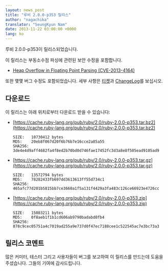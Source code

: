 ```yaml
---
layout: news_post
title: "루비 2.0.0-p353 릴리스"
author: "nagachika"
translator: "SeungKyun Nam"
date: 2013-11-22 03:00:00 +0000
lang: ko
---
```


루비 2.0.0-p353이 릴리스되었습니다.

이 릴리스는 부동소수점 파싱에 관련된 보안 수정을 포함합니다.

* [Heap Overflow in Floating Point Parsing
  (CVE-2013-4164)](/ko/news/2013/11/22/heap-overflow-in-floating-point-parsing-cve-2013-4164/)

또한 몇몇 버그 수정도 포함되었습니다.
세부 사항은 [티켓](https://bugs.ruby-lang.org/projects/ruby-200/issues?set_filter=1&amp;status_id=5)과 [ChangeLog](http://svn.ruby-lang.org/repos/ruby/tags/v2_0_0_353/ChangeLog)를 보십시오.

## 다운로드

이 릴리스는 아래 위치로부터 다운로드 받을 수 있습니다:

* [https://cache.ruby-lang.org/pub/ruby/2.0/ruby-2.0.0-p353.tar.bz2](https://cache.ruby-lang.org/pub/ruby/2.0/ruby-2.0.0-p353.tar.bz2)

      SIZE:   10730412 bytes
      MD5:    20eb8f067d20f6b76b7e16cce2a85a55
      SHA256: 3de4e4d9aff4682fa4f8ed2b70bd0d746fae17452fc3d3a8e8f505ead9105ad9

* [https://cache.ruby-lang.org/pub/ruby/2.0/ruby-2.0.0-p353.tar.gz](https://cache.ruby-lang.org/pub/ruby/2.0/ruby-2.0.0-p353.tar.gz)

      SIZE:   13572794 bytes
      MD5:    78282433fb697dd3613613ff55d734c1
      SHA256: 465afc77d201b5815bb7ce3660a1f5a131f4429a3fa483c126ce66923e4726cc

* [https://cache.ruby-lang.org/pub/ruby/2.0/ruby-2.0.0-p353.zip](https://cache.ruby-lang.org/pub/ruby/2.0/ruby-2.0.0-p353.zip)

      SIZE:   15083211 bytes
      MD5:    0f8aeb1f1b1cd606ab9790badabd0fb4
      SHA256: 878c9cec05751a4c7019ad255a9e737d0f47ec7188cee1c522545ac7e3bc73a3

## 릴리스 코멘트

많은 커미터, 테스터 그리고 사용자들이 버그를 보고하여 이 릴리스를 만드는데 도움을 주셨습니다.
그들의 기여에 감사드립니다.
